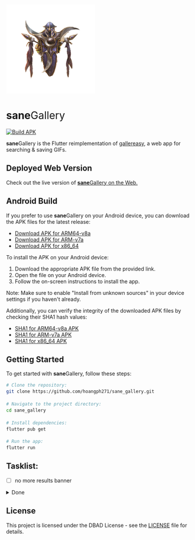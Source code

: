 ![sane_gallery logo](android/app/src/main/res/drawable-mdpi/android12splash.png)

<h1 style="font-weight: normal;">
  <b>sane</b>Gallery
</h1>

[![Build APK](https://github.com/hoangph271/sane_gallery/actions/workflows/build.yml/badge.svg)](https://github.com/hoangph271/sane_gallery/actions/workflows/build.yml)

**sane**Gallery is the Flutter reimplementation of [gallereasy](https://github.com/hoangph271/gallereasy), a web app for searching & saving GIFs.

## Deployed Web Version

Check out the live version of [**sane**Gallery on the Web.](https://sane-gallery.netlify.app/)

## Android Build

If you prefer to use **sane**Gallery on your Android device, you can download the APK files for the latest release:

- [Download APK for ARM64-v8a](https://github.com/hoangph271/sane_gallery/releases/download/v0.0.3-alpha/app-arm64-v8a-release.apk)
- [Download APK for ARM-v7a](https://github.com/hoangph271/sane_gallery/releases/download/v0.0.3-alpha/app-armeabi-v7a-release.apk)
- [Download APK for x86_64](https://github.com/hoangph271/sane_gallery/releases/download/v0.0.3-alpha/app-x86_64-release.apk)

To install the APK on your Android device:

1. Download the appropriate APK file from the provided link.
2. Open the file on your Android device.
3. Follow the on-screen instructions to install the app.

Note: Make sure to enable "Install from unknown sources" in your device settings if you haven't already.

Additionally, you can verify the integrity of the downloaded APK files by checking their SHA1 hash values:

- [SHA1 for ARM64-v8a APK](https://github.com/hoangph271/sane_gallery/releases/download/v0.0.3-alpha/app-arm64-v8a-release.apk.sha1)
- [SHA1 for ARM-v7a APK](https://github.com/hoangph271/sane_gallery/releases/download/v0.0.3-alpha/app-armeabi-v7a-release.apk.sha1)
- [SHA1 for x86_64 APK](https://github.com/hoangph271/sane_gallery/releases/download/v0.0.3-alpha/app-x86_64-release.apk.sha1)

## Getting Started
To get started with **sane**Gallery, follow these steps:

```bash
# Clone the repository:
git clone https://github.com/hoangph271/sane_gallery.git

# Navigate to the project directory:
cd sane_gallery

# Install dependencies:
flutter pub get

# Run the app:
flutter run
```

## Tasklist:

- [ ] no more results banner
<details>
  <summary>Done</summary>

- [x] [The search box not visible on the web after splash screen disappeared](https://github.com/hoangph271/sane_gallery/issues/9)  
- [x] User toolbox  
- [x] macos support  
- [x] splash screen  
- [x] [Failed to load favorites](https://github.com/hoangph271/sane_gallery/issues/5)  
- [x] Infinite scroll  
- [x] Deploy the web app  
- [x] Automate the Android build process  

</details>

## License

This project is licensed under the DBAD License - see the [LICENSE](LICENSE) file for details.
